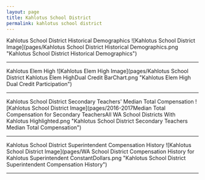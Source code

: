 ```yaml
---
layout: page
title: Kahlotus School District
permalink: kahlotus school district
---
```



Kahlotus School District Historical Demographics
![Kahlotus School District Image](pages/Kahlotus School District Historical Demographics.png "Kahlotus School District Historical Demographics")

___

Kahlotus Elem   High
![Kahlotus Elem   High Image](pages/Kahlotus School District Kahlotus Elem   HighDual Credit BarChart.png "Kahlotus Elem   High Dual Credit Participation")

___

Kahlotus School District Secondary Teachers' Median Total Compensation
![Kahlotus School District Image](pages/2016-2017Median Total Compensation for Secondary TeachersAll WA School Districts With Kahlotus Highlighted.png "Kahlotus School District Secondary Teachers Median Total Compensation")

___

Kahlotus School District Superintendent Compensation History
![Kahlotus School District Image](pages/WA School District Compensation History for Kahlotus Superintendent ConstantDollars.png "Kahlotus School District Superintendent Compensation History")

___

